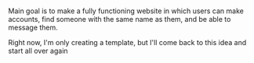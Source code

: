 #

Main goal is to make a fully functioning website in which users can make accounts, 
find someone with the same name as them, and be able to message them.

Right now, I'm only creating a template, but I'll come back to this idea and start all over again
